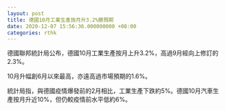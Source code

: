 ```yaml
---
layout: post
title: 德國10月工業生產按月升3.2%勝預期
date: 2020-12-07 15:56:36.000000000 +08:00
categories: rthk
---
```


德國聯邦統計局公布，德國10月工業生產按月上升3.2%，高過9月經向上修訂的2.3%。

10月升幅創6月以來最高，亦遠高過市場預期的1.6%。

統計局指，與德國疫情爆發前的2月相比，工業生產下跌約5%。德國10月汽車生產按月升近10%，但仍較疫情前水平低約6%。
